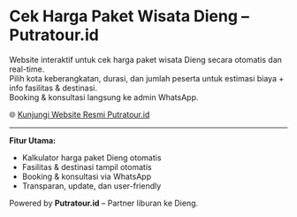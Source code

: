 # Cek Harga Paket Wisata Dieng – Putratour.id

Website interaktif untuk cek harga paket wisata Dieng secara otomatis dan real-time.  
Pilih kota keberangkatan, durasi, dan jumlah peserta untuk estimasi biaya + info fasilitas & destinasi.  
Booking & konsultasi langsung ke admin WhatsApp.

🌐 [Kunjungi Website Resmi Putratour.id](https://www.putratour.id/)

---

**Fitur Utama:**
- Kalkulator harga paket Dieng otomatis
- Fasilitas & destinasi tampil otomatis
- Booking & konsultasi via WhatsApp
- Transparan, update, dan user-friendly

Powered by **Putratour.id** – Partner liburan ke Dieng.
